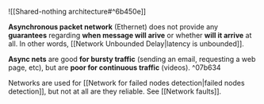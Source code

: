![[Shared-nothing architecture#^6b450e]]

**Asynchronous packet network** (Ethernet) does not provide any **guarantees** regarding **when message will arive** or whether **will it arrive** at all. In other words, [[Network Unbounded Delay|latency is unbounded]].

**Async nets** are good **for bursty traffic** (sending an email, requesting a web page, etc), but are **poor for continuous traffic** (videos). ^07b634

Networks are used for [[Network for failed nodes detection|failed nodes detection]], but not at all are they reliable. See [[Network faults]].
